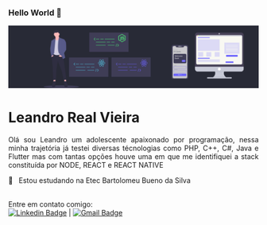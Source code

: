 ### Hello World 👋

<!--
**Leandro2585/Leandro2585** is a ✨ _special_ ✨ repository because its `README.md` (this file) appears on your GitHub profile.

Here are some ideas to get you started:

- 🔭 I’m currently working on ...
- 🌱 I’m currently learning ...
- 👯 I’m looking to collaborate on ...
- 🤔 I’m looking for help with ...
- 💬 Ask me about ...
- 📫 How to reach me: ...
- 😄 Pronouns: ...
- ⚡ Fun fact: ...
-->
<img alt="Banner" src="https://github.com/Leandro2585/Leandro2585/blob/master/background.svg?raw=true" />
<h1> Leandro Real Vieira</h1>
<p align="justify">Olá sou Leandro um adolescente apaixonado por programação, nessa minha trajetória já testei diversas técnologias como PHP, C++, C#, Java e Flutter mas com tantas opções houve uma em que me identifiquei a stack constituída por NODE, REACT e REACT NATIVE</p>


 :rocket:  &nbsp; Estou estudando na Etec Bartolomeu Bueno da Silva
<br/>

 <br/> Entre em contato comigo:<br/> [![Linkedin Badge](https://img.shields.io/badge/-LeandroReal-blue?style=flat-square&logo=Linkedin&logoColor=white&link=https://www.linkedin.com/in/leandro-r-434b811a5/)](https://www.linkedin.com/in/leandro-r-434b811a5/) 
|
[![Gmail Badge](https://img.shields.io/badge/-leo.real2585@gmail.com-c14438?style=flat-square&logo=Gmail&logoColor=white&link=mailto:leo.real2585@gmail.com)](mailto:leo.real2585@gmail.com)

```
